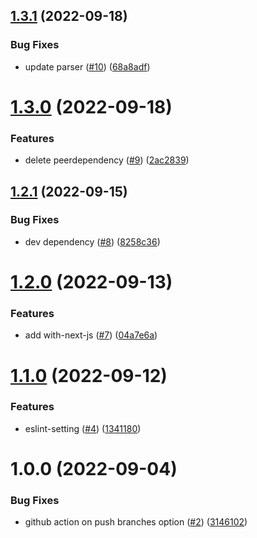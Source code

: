 ## [1.3.1](https://github.com/p-iknow/style-config/compare/v1.3.0...v1.3.1) (2022-09-18)


### Bug Fixes

* update parser ([#10](https://github.com/p-iknow/style-config/issues/10)) ([68a8adf](https://github.com/p-iknow/style-config/commit/68a8adfa10e4c943180b42075492e9e7c0c1ce97))

# [1.3.0](https://github.com/p-iknow/style-config/compare/v1.2.1...v1.3.0) (2022-09-18)


### Features

* delete peerdependency ([#9](https://github.com/p-iknow/style-config/issues/9)) ([2ac2839](https://github.com/p-iknow/style-config/commit/2ac2839ded29af161d0689031e50507fcb47428d))

## [1.2.1](https://github.com/p-iknow/style-config/compare/v1.2.0...v1.2.1) (2022-09-15)


### Bug Fixes

* dev dependency ([#8](https://github.com/p-iknow/style-config/issues/8)) ([8258c36](https://github.com/p-iknow/style-config/commit/8258c367955e2b2c8b3291739b50ef15d31b09a6))

# [1.2.0](https://github.com/p-iknow/style-config/compare/v1.1.0...v1.2.0) (2022-09-13)


### Features

* add with-next-js ([#7](https://github.com/p-iknow/style-config/issues/7)) ([04a7e6a](https://github.com/p-iknow/style-config/commit/04a7e6a22fde60051d9d81546d564ce753079bd1))

# [1.1.0](https://github.com/p-iknow/style-config/compare/v1.0.0...v1.1.0) (2022-09-12)


### Features

* eslint-setting  ([#4](https://github.com/p-iknow/style-config/issues/4)) ([1341180](https://github.com/p-iknow/style-config/commit/13411800ca0ec4d56a190d260a7cf30e0044c145))

# 1.0.0 (2022-09-04)


### Bug Fixes

* github action on push branches option ([#2](https://github.com/p-iknow/style-config/issues/2)) ([3146102](https://github.com/p-iknow/style-config/commit/314610211186f8195d454d5490bddf1a573f2f9d))
